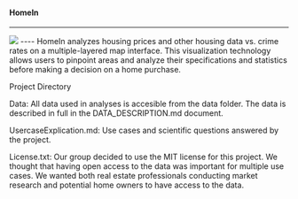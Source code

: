 #### HomeIn
----
<img src="doc/images/HomeIn.png">
----
HomeIn analyzes housing prices and other housing data vs. crime rates on a multiple-layered map interface.  This visualization technology allows users to pinpoint areas and analyze their specifications and statistics before making a decision on a home purchase.

Project Directory

Data: All data used in analyses is accesible from the data folder.  The data is described in full in the DATA_DESCRIPTION.md document.

UsercaseExplication.md: Use cases and scientific questions answered by the project.

License.txt: Our group decided to use the MIT license for this project.  We thought that having open access to the data was important for multiple use cases.  We wanted both real estate professionals conducting market research and potential home owners to have access to the data. 


